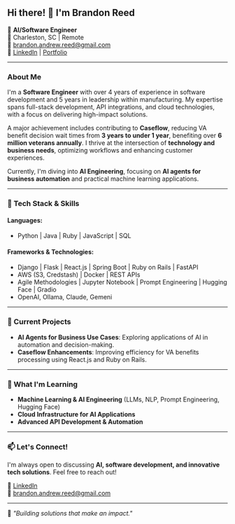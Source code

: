 ## Hi there! 👋 I'm Brandon Reed

🚀 **AI/Software Engineer**  
📍 Charleston, SC | Remote  
📧 brandon.andrew.reed@gmail.com  
🔗 [LinkedIn](https://www.linkedin.com/in/brandon-reed-bronco2022/) | [Portfolio](https://reedba.github.io/portfolio/)  

---

### About Me
I'm a **Software Engineer** with over 4 years of experience in software development and 5 years in leadership within manufacturing. My expertise spans full-stack development, API integrations, and cloud technologies, with a focus on delivering high-impact solutions. 

A major achievement includes contributing to **Caseflow**, reducing VA benefit decision wait times from **3 years to under 1 year**, benefiting over **6 million veterans annually**. I thrive at the intersection of **technology and business needs**, optimizing workflows and enhancing customer experiences.

Currently, I'm diving into **AI Engineering**, focusing on **AI agents for business automation** and practical machine learning applications.

---

### 🔧 Tech Stack & Skills

#### **Languages:**
- Python | Java | Ruby | JavaScript | SQL

#### **Frameworks & Technologies:**
- Django | Flask | React.js | Spring Boot | Ruby on Rails | FastAPI
- AWS (S3, Credstash) | Docker | REST APIs
- Agile Methodologies | Jupyter Notebook | Prompt Engineering | Hugging Face | Gradio
- OpenAI, Ollama, Claude, Gemeni

---

### 🔭 Current Projects
- **AI Agents for Business Use Cases**: Exploring applications of AI in automation and decision-making.
- **Caseflow Enhancements**: Improving efficiency for VA benefits processing using React.js and Ruby on Rails.

---

### 🌱 What I'm Learning
- **Machine Learning & AI Engineering** (LLMs, NLP, Prompt Engineering, Hugging Face)
- **Cloud Infrastructure for AI Applications**
- **Advanced API Development & Automation**

---

### 📫 Let's Connect!
I'm always open to discussing **AI, software development, and innovative tech solutions**. Feel free to reach out!

💼 [LinkedIn](https://www.linkedin.com/in/brandon-reed-bronco2022/)  
📧 brandon.andrew.reed@gmail.com 

---

🎯 *"Building solutions that make an impact."*
